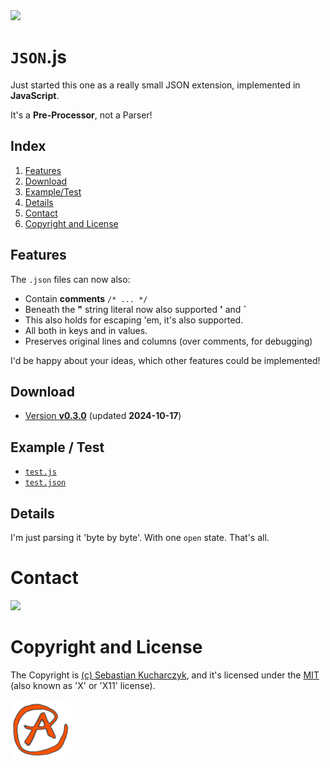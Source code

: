 <img src="https://kekse.biz/github.php?draw&override=github:json.js" />

# **`JSON`.js**
Just started this one as a really small JSON extension, implemented in **JavaScript**.

It's a **Pre-Processor**, not a Parser!

## Index
1. [Features](#features)
2. [Download](#download)
3. [Example/Test](#example--test)
4. [Details](#details)
5. [Contact](#contact)
6. [Copyright and License](#copyright-and-license)

## Features
The `.json` files can now also:

* Contain **comments** `/* ... */`
* Beneath the **"** string literal now also supported **'** and **\`**
* This also holds for escaping 'em, it's also supported.
* All both in keys and in values.
* Preserves original lines and columns (over comments, for debugging)

I'd be happy about your ideas, which other features could be implemented!

## Download
* [Version **v0.3.0**](js/json.js) (updated **2024-10-17**)

## Example / Test
* [`test.js`](test/test.js)
* [`test.json`](test/test.json)

## Details
I'm just parsing it 'byte by byte'. With one `open` state. That's all.

# Contact
<img src="https://kekse.biz/github.php?override=github:json.js&draw&text=json.js@kekse.biz&angle=6&size=38pt&fg=150,20,90&font=OpenSans&ro&readonly&h=64&v=16" />

# Copyright and License
The Copyright is [(c) Sebastian Kucharczyk](./COPYRIGHT.txt),
and it's licensed under the [MIT](./LICENSE.txt) (also known as 'X' or 'X11' license).

<a href="https://kekse.biz/">
<img src="favicon.png" alt="Favicon" />
</a>

